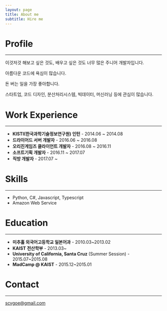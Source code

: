 ```yaml
---
layout: page
title: About me
subtitle: Hire me
---
```


# Profile
-----
이것저것 해보고 싶은 것도, 배우고 싶은 것도 너무 많은 주니어 개발자입니다.

아름다운 코드에 욕심이 많습니다.

돈 버는 일을 가장 좋아합니다.

스타트업, 코드 디자인, 분산처리시스템, 빅데이터, 머신러닝 등에 관심이 많습니다.


# Work Experience
-----
* **KISTI(한국과학기술정보연구원) 인턴** - 2014.06 ~ 2014.08
* **드라이어드 서버 개발자** - 2016.06 ~ 2016.08
* **오리진게임즈 클라이언트 개발자** - 2016.08 ~ 2016.11
* **소프트기획 개발자** - 2016.11 ~ 2017.07
* **직방 개발자** - 2017.07 ~

# Skills
-----
* Python, C#, Javascript, Typescript
* Amazon Web Service

# Education
-----
* **미추홀 외국어고등학교 일본어과** - 2010.03~2013.02
* **KAIST 전산학부** - 2013.03~
* **University of California, Santa Cruz** (Summer Session) - 2015.07~2015.08
* **MadCamp @ KAIST** - 2015.12~2015.01

# Contact
-----
scvgoe@gmail.com
